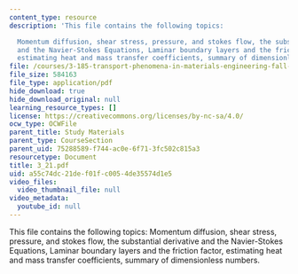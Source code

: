 ```yaml
---
content_type: resource
description: 'This file contains the following topics:

  Momentum diffusion, shear stress, pressure, and stokes flow, the substantial derivative
  and the Navier-Stokes Equations, Laminar boundary layers and the friction factor,
  estimating heat and mass transfer coefficients, summary of dimensionless numbers.'
file: /courses/3-185-transport-phenomena-in-materials-engineering-fall-2003/a55c74dc21def01fc0054de35574d1e5_3_21.pdf
file_size: 584163
file_type: application/pdf
hide_download: true
hide_download_original: null
learning_resource_types: []
license: https://creativecommons.org/licenses/by-nc-sa/4.0/
ocw_type: OCWFile
parent_title: Study Materials
parent_type: CourseSection
parent_uid: 75288589-f744-ac0e-6f71-3fc502c815a3
resourcetype: Document
title: 3_21.pdf
uid: a55c74dc-21de-f01f-c005-4de35574d1e5
video_files:
  video_thumbnail_file: null
video_metadata:
  youtube_id: null
---
```

This file contains the following topics:
Momentum diffusion, shear stress, pressure, and stokes flow, the substantial derivative and the Navier-Stokes Equations, Laminar boundary layers and the friction factor, estimating heat and mass transfer coefficients, summary of dimensionless numbers.